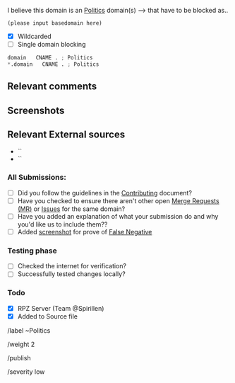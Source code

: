 I believe this domain is an [Politics](https://mypdns.org/MypDNS/support/-/wikis/Categories/Politics) domain(s) --> that have to be blocked as..

```
(please input basedomain here)
```

- [X] Wildcarded
- [ ] Single domain blocking

```python
domain   CNAME . ; Politics
*.domain   CNAME . ; Politics
```

## Relevant comments
<!-- Be as clear as possible: nobody can read your mind, and nobody is looking at your issue over your shoulder. -->


## Screenshots


## Relevant External sources
- ``
- ``

### All Submissions:
- [ ] Did you follow the guidelines in the [Contributing](CONTRIBUTING.md)
	  document?
- [ ] Have you checked to ensure there aren't other open
      [Merge Requests (MR)](../merge_requests) or [Issues](../../issues) for the
      same domain?
- [ ] Have you added an explanation of what your submission do and why you'd
	  like us to include them??
- [ ] Added [screenshot](https://mypdns.org/MypDNS/support/-/wikis/Screenshot)
	  for prove of [False Negative](https://mypdns.org/MypDNS/support/-/wikis/False-Negative)

### Testing phase
- [ ] Checked the internet for verification?
- [ ] Successfully tested changes locally?

### Todo
- [X] RPZ Server (Team @Spirillen)
- [X] Added to Source file

/label ~Politics

/weight 2

/publish

/severity low
